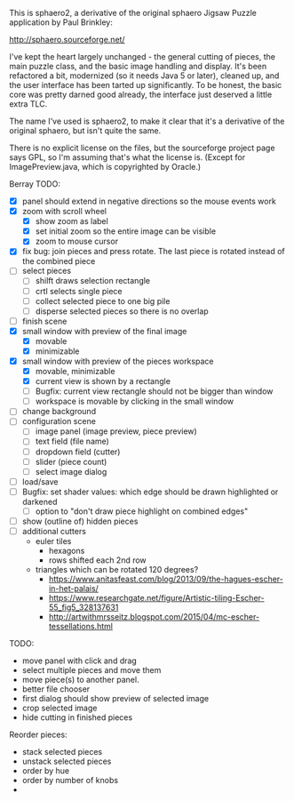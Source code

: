 This is sphaero2, a derivative of the original sphaero Jigsaw Puzzle
application by Paul Brinkley:

http://sphaero.sourceforge.net/

I've kept the heart largely unchanged - the general cutting of pieces,
the main puzzle class, and the basic image handling and display. It's
been refactored a bit, modernized (so it needs Java 5 or later),
cleaned up, and the user interface has been tarted up significantly. To
be honest, the basic core was pretty darned good already, the interface
just deserved a little extra TLC.

The name I've used is sphaero2, to make it clear that it's a derivative
of the original sphaero, but isn't quite the same.

There is no explicit license on the files, but the sourceforge project
page says GPL, so I'm assuming that's what the license is. (Except for
ImagePreview.java, which is copyrighted by Oracle.)


Berray TODO:
* [x] panel should extend in negative directions so the mouse events work
* [x] zoom with scroll wheel
  * [x] show zoom as label
  * [x] set initial zoom so the entire image can be visible
  * [x] zoom to mouse cursor
* [x] fix bug: join pieces and press rotate. The last piece is rotated instead of the combined piece 
* [ ] select pieces
  * [ ] shilft draws selection rectangle
  * [ ] crtl selects single piece
  * [ ] collect selected piece to one big pile
  * [ ] disperse selected pieces so there is no overlap
* [ ] finish scene
* [x] small window with preview of the final image
  * [x] movable
  * [x] minimizable
* [x] small window with preview of the pieces workspace
  * [x] movable, minimizable
  * [x] current view is shown by a rectangle
  * [ ] Bugfix: current view rectangle should not be bigger than window 
  * [ ] workspace is movable by clicking in the small window
* [ ] change background
* [ ] configuration scene
  * [ ] image panel (image preview, piece preview)
  * [ ] text field (file name)
  * [ ] dropdown field (cutter)
  * [ ] slider (piece count)
  * [ ] select image dialog
* [ ] load/save
* [ ] Bugfix: set shader values: which edge should be drawn highlighted or darkened
  * [ ] option to "don't draw piece highlight on combined edges"
* [ ] show (outline of) hidden pieces
* [ ] additional cutters
  * euler tiles
    * hexagons
    * rows shifted each 2nd row
  * triangles which can be rotated 120 degrees?
    * https://www.anitasfeast.com/blog/2013/09/the-hagues-escher-in-het-palais/
    * https://www.researchgate.net/figure/Artistic-tiling-Escher-55_fig5_328137631
    * http://artwithmrsseitz.blogspot.com/2015/04/mc-escher-tessellations.html



TODO:
* move panel with click and drag
* select multiple pieces and move them
* move piece(s) to another panel.
* better file chooser
* first dialog should show preview of selected image
* crop selected image
* hide cutting in finished pieces

Reorder pieces:
* stack selected pieces
* unstack selected pieces
* order by hue
* order by number of knobs
* 